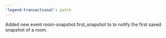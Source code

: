 ```yaml
---
'legend-transactional': patch
---
```


 Added new event room-snapshot.first_snapshot to to notify the first saved snapshot of a room.
